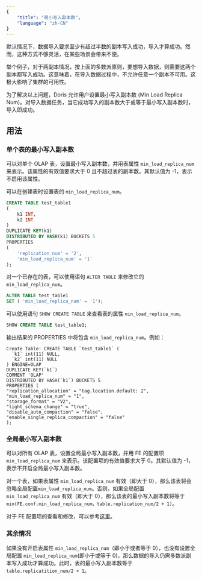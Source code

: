 ```yaml
---
{
    "title": "最小写入副本数",
    "language": "zh-CN"
}
---
```


默认情况下，数据导入要求至少有超过半数的副本写入成功，导入才算成功。然而，这种方式不够灵活，在某些场景会带来不便。

举个例子，对于两副本情况，按上面的多数派原则，要想导入数据，则需要这两个副本都写入成功。这意味着，在导入数据过程中，不允许任意一个副本不可用。这极大影响了集群的可用性。

为了解决以上问题，Doris 允许用户设置最小写入副本数 (Min Load Replica Num)。对导入数据任务，当它成功写入的副本数大于或等于最小写入副本数时，导入即成功。

## 用法

### 单个表的最小写入副本数

可以对单个 OLAP 表，设置最小写入副本数，并用表属性 `min_load_replica_num` 来表示。该属性的有效值要求大于 0 且不超过表的副本数。其默认值为 -1，表示不启用该属性。

可以在创建表时设置表的 `min_load_replica_num`。

```sql
CREATE TABLE test_table1
(
    k1 INT,
    k2 INT
)
DUPLICATE KEY(k1)
DISTRIBUTED BY HASH(k1) BUCKETS 5
PROPERTIES
(
    'replication_num' = '2',
    'min_load_replica_num' = '1'
);
```

对一个已存在的表，可以使用语句 `ALTER TABLE` 来修改它的 `min_load_replica_num`。

```sql
ALTER TABLE test_table1
SET ( 'min_load_replica_num' = '1');
```

可以使用语句 `SHOW CREATE TABLE` 来查看表的属性 `min_load_replica_num`。

```sql
SHOW CREATE TABLE test_table1;
```

输出结果的 PROPERTIES 中将包含 `min_load_replica_num`。例如：

```text
Create Table: CREATE TABLE `test_table1` (
  `k1` int(11) NULL,
  `k2` int(11) NULL
) ENGINE=OLAP
DUPLICATE KEY(`k1`)
COMMENT 'OLAP'
DISTRIBUTED BY HASH(`k1`) BUCKETS 5
PROPERTIES (
"replication_allocation" = "tag.location.default: 2",
"min_load_replica_num" = "1",
"storage_format" = "V2",
"light_schema_change" = "true",
"disable_auto_compaction" = "false",
"enable_single_replica_compaction" = "false"
);
```

### 全局最小写入副本数

可以对所有 OLAP 表，设置全局最小写入副本数，并用 FE 的配置项 `min_load_replica_num` 来表示。该配置项的有效值要求大于 0。其默认值为 -1，表示不开启全局最小写入副本数。

对一个表，如果表属性 `min_load_replica_num` 有效（即大于 0），那么该表将会忽略全局配置`min_load_replica_num`。否则，如果全局配置 `min_load_replica_num` 有效（即大于 0），那么该表的最小写入副本数将等于 `min(FE.conf.min_load_replica_num，table.replication_num/2 + 1)`。

对于 FE 配置项的查看和修改，可以参考[这里](../../admin-manual/config/fe-config)。

### 其余情况

如果没有开启表属性 `min_load_replica_num`（即小于或者等于 0），也没有设置全局配置 `min_load_replica_num`(即小于或等于 0)，那么数据的导入仍需多数派副本写入成功才算成功。此时，表的最小写入副本数等于 `table.replicatition_num/2 + 1`。

